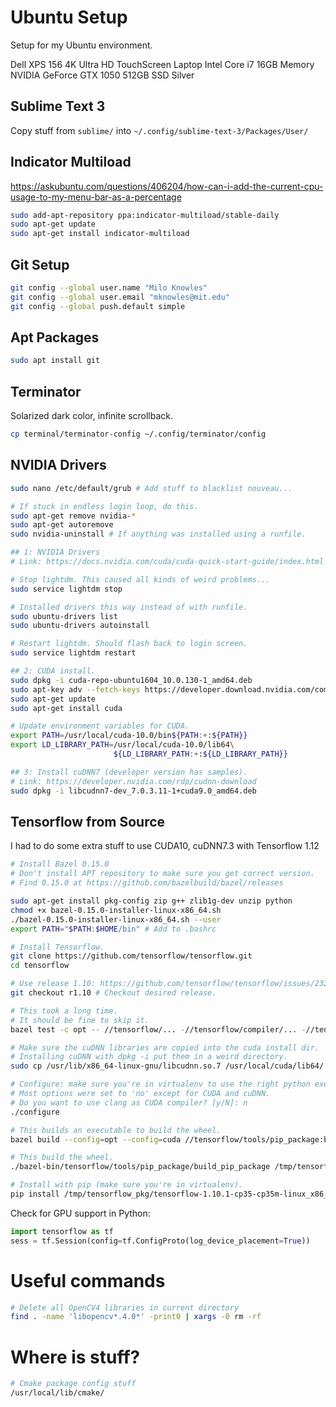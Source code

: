 # Ubuntu Setup
Setup for my Ubuntu environment.

Dell XPS 156 4K Ultra HD TouchScreen Laptop Intel Core i7 16GB Memory NVIDIA GeForce GTX 1050 512GB SSD Silver

## Sublime Text 3
Copy stuff from ```sublime/``` into ```~/.config/sublime-text-3/Packages/User/```


## Indicator Multiload

https://askubuntu.com/questions/406204/how-can-i-add-the-current-cpu-usage-to-my-menu-bar-as-a-percentage

```bash
sudo add-apt-repository ppa:indicator-multiload/stable-daily 
sudo apt-get update 
sudo apt-get install indicator-multiload
```

## Git Setup
```bash
git config --global user.name "Milo Knowles"
git config --global user.email "mknowles@mit.edu"
git config --global push.default simple
```

## Apt Packages
```bash
sudo apt install git
```

## Terminator
Solarized dark color, infinite scrollback.
```bash
cp terminal/terminator-config ~/.config/terminator/config
```

## NVIDIA Drivers
```bash
sudo nano /etc/default/grub # Add stuff to blacklist nouveau...

# If stuck in endless login loop, do this.
sudo apt-get remove nvidia-*
sudo apt-get autoremove
sudo nvidia-uninstall # If anything was installed using a runfile.

## 1: NVIDIA Drivers
# Link: https://docs.nvidia.com/cuda/cuda-quick-start-guide/index.html

# Stop lightdm. This caused all kinds of weird problems...
sudo service lightdm stop

# Installed drivers this way instead of with runfile.
sudo ubuntu-drivers list
sudo ubuntu-drivers autoinstall

# Restart lightdm. Should flash back to login screen.
sudo service lightdm restart

## 2: CUDA install.
sudo dpkg -i cuda-repo-ubuntu1604_10.0.130-1_amd64.deb
sudo apt-key adv --fetch-keys https://developer.download.nvidia.com/compute/cuda/repos/ubuntu1604/x86_64/7fa2af80.pub
sudo apt-get update
sudo apt-get install cuda

# Update environment variables for CUDA.
export PATH=/usr/local/cuda-10.0/bin${PATH:+:${PATH}}
export LD_LIBRARY_PATH=/usr/local/cuda-10.0/lib64\
                       ${LD_LIBRARY_PATH:+:${LD_LIBRARY_PATH}}

## 3: Install cuDNN7 (developer version has samples).
# Link: https://developer.nvidia.com/rdp/cudnn-download
sudo dpkg -i libcudnn7-dev_7.0.3.11-1+cuda9.0_amd64.deb
```

## Tensorflow from Source
I had to do some extra stuff to use CUDA10, cuDNN7.3 with Tensorflow 1.12

```bash
# Install Bazel 0.15.0
# Don't install APT repository to make sure you get correct version.
# Find 0.15.0 at https://github.com/bazelbuild/bazel/releases

sudo apt-get install pkg-config zip g++ zlib1g-dev unzip python
chmod +x bazel-0.15.0-installer-linux-x86_64.sh
./bazel-0.15.0-installer-linux-x86_64.sh --user
export PATH="$PATH:$HOME/bin" # Add to .bashrc

# Install Tensorflow.
git clone https://github.com/tensorflow/tensorflow.git
cd tensorflow

# Use release 1.10: https://github.com/tensorflow/tensorflow/issues/23200
git checkout r1.10 # Checkout desired release.

# This took a long time.
# It should be fine to skip it.
bazel test -c opt -- //tensorflow/... -//tensorflow/compiler/... -//tensorflow/contrib/lite/...

# Make sure the cuDNN libraries are copied into the cuda install dir.
# Installing cuDNN with dpkg -i put them in a weird directory.
sudo cp /usr/lib/x86_64-linux-gnu/libcudnn.so.7 /usr/local/cuda/lib64/

# Configure: make sure you're in virtualenv to use the right python executable.
# Most options were set to 'no' except for CUDA and cuDNN.
# Do you want to use clang as CUDA compiler? [y/N]: n
./configure

# This builds an executable to build the wheel.
bazel build --config=opt --config=cuda //tensorflow/tools/pip_package:build_pip_package

# This build the wheel.
./bazel-bin/tensorflow/tools/pip_package/build_pip_package /tmp/tensorflow_pkg

# Install with pip (make sure you're in virtualenv).
pip install /tmp/tensorflow_pkg/tensorflow-1.10.1-cp35-cp35m-linux_x86_64.whl
```

Check for GPU support in Python:
```python
import tensorflow as tf
sess = tf.Session(config=tf.ConfigProto(log_device_placement=True))
```

# Useful commands
```bash
# Delete all OpenCV4 libraries in current directory
find . -name 'libopencv*.4.0*' -print0 | xargs -0 rm -rf
```

# Where is stuff?
```bash
# Cmake package config stuff
/usr/local/lib/cmake/
```

